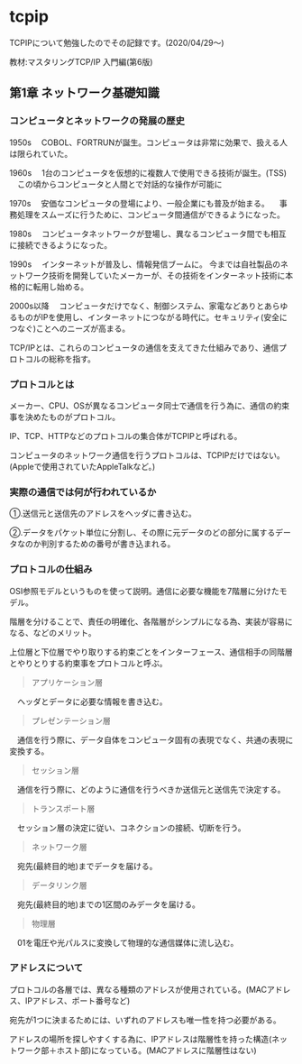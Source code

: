 # tcpip
TCPIPについて勉強したのでその記録です。(2020/04/29～)

教材:マスタリングTCP/IP 入門編(第6版)

## 第1章 ネットワーク基礎知識

### コンピュータとネットワークの発展の歴史
1950s
　COBOL、FORTRUNが誕生。コンピュータは非常に効果で、扱える人は限られていた。
 
1960s
　1台のコンピュータを仮想的に複数人で使用できる技術が誕生。(TSS)
　この頃からコンピュータと人間とで対話的な操作が可能に
 
1970s
　安価なコンピュータの登場により、一般企業にも普及が始まる。
　事務処理をスムーズに行うために、コンピュータ間通信ができるようになった。
 
1980s
　コンピュータネットワークが登場し、異なるコンピュータ間でも相互に接続できるようになった。
 
1990s
　インターネットが普及し、情報発信ブームに。
  今までは自社製品のネットワーク技術を開発していたメーカーが、その技術をインターネット技術に本格的に転用し始める。

2000s以降
　コンピュータだけでなく、制御システム、家電などありとあらゆるものがIPを使用し、インターネットにつながる時代に。セキュリティ(安全につなぐ)ことへのニーズが高まる。
 
TCP/IPとは、これらのコンピュータの通信を支えてきた仕組みであり、通信プロトコルの総称を指す。

### プロトコルとは

メーカー、CPU、OSが異なるコンピュータ同士で通信を行う為に、通信の約束事を決めたものがプロトコル。

IP、TCP、HTTPなどのプロトコルの集合体がTCPIPと呼ばれる。

コンピュータのネットワーク通信を行うプロトコルは、TCPIPだけではない。
(Appleで使用されていたAppleTalkなど。)
　
### 実際の通信では何が行われているか

①.送信元と送信先のアドレスをヘッダに書き込む。

②.データをパケット単位に分割し、その際に元データのどの部分に属するデータなのか判別するための番号が書き込まれる。


### プロトコルの仕組み

OSI参照モデルというものを使って説明。通信に必要な機能を7階層に分けたモデル。

階層を分けることで、責任の明確化、各階層がシンプルになる為、実装が容易になる、などのメリット。

上位層と下位層でやり取りする約束ごとをインターフェース、通信相手の同階層とやりとりする約束事をプロトコルと呼ぶ。

>アプリケーション層

　ヘッダとデータに必要な情報を書き込む。
 
>プレゼンテーション層

　通信を行う際に、データ自体をコンピュータ固有の表現でなく、共通の表現に変換する。

>セッション層

　通信を行う際に、どのように通信を行うべきか送信元と送信先で決定する。

>トランスポート層

　セッション層の決定に従い、コネクションの接続、切断を行う。
 
>ネットワーク層

 　宛先(最終目的地)までデータを届ける。
  
>データリンク層

 　宛先(最終目的地)までの1区間のみデータを届ける。
  
>物理層

 　01を電圧や光パルスに変換して物理的な通信媒体に流し込む。
  
### アドレスについて

プロトコルの各層では、異なる種類のアドレスが使用されている。(MACアドレス、IPアドレス、ポート番号など)

宛先が1つに決まるためには、いずれのアドレスも唯一性を持つ必要がある。

アドレスの場所を探しやすくする為に、IPアドレスは階層性を持った構造(ネットワーク部＋ホスト部)になっている。(MACアドレスに階層性はない)
